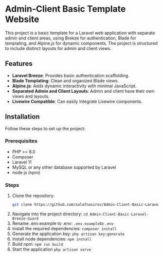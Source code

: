 # Admin-Client Basic Template Website

This project is a basic template for a Laravel web application with separate admin and client areas, using Breeze for authentication, Blade for templating, and Alpine.js for dynamic components. The project is structured to include distinct layouts for admin and client views.

## Features

- **Laravel Breeze**: Provides basic authentication scaffolding.
- **Blade Templating**: Clean and organized Blade views.
- **Alpine.js**: Adds dynamic interactivity with minimal JavaScript.
- **Separated Admin and Client Layouts**: Admin and client have their own views and layouts.
- **Livewire Compatible**: Can easily integrate Livewire components.

## Installation

Follow these steps to set up the project:

### Prerequisites
- PHP >= 8.0
- Composer
- Laravel 11
- MySQL or any other database supported by Laravel
- node js (npm)

### Steps

1. Clone the repository:
   ```bash
   git clone https://github.com/xalafnasirov/Admin-Client-Basic-Laravel-Breeze-Guard.git
2.	Navigate into the project directory:
   ```cd Admin-Client-Basic-Laravel-Breeze-Guard```
3. 	Rename .env.example to .env:
   ```.env.example```to ```.env```
4. Install the required dependencies:
   ```composer install```
5.	Generate the application key:
    ```php artisan key:generate```
6.	Install node dependencies:
    ```npm install```
7.	Build npm:
    ```npm run build```
7. Start the application
   ```php artisan serve```